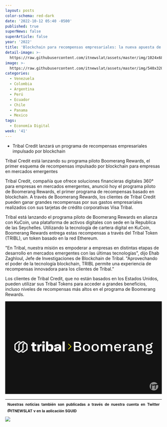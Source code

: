 ```yaml
---
layout: posts
color-schema: red-dark
date: '2022-10-12 05:40 -0500'
published: true
superNews: false
superArticle: false
year: '2022'
title: 'Blockchain para recompensas empresariales: la nueva apuesta de Tribal'
detail-image: >-
  https://raw.githubusercontent.com/itnewslat/assets/master/img/1024x680/tribal-g.jpg
image: >-
  https://raw.githubusercontent.com/itnewslat/assets/master/img/540x320/tribal-p.jpg
categories:
  - Venezuela
  - Colombia
  - Argentina
  - Perú
  - Ecuador
  - Chile
  - Panama
  - Mexico
tags:
  - Economía Digital
week: '41'
---
```

- Tribal Credit lanzará un programa de recompensas empresariales impulsado por blockchain


Tribal Credit está lanzando su programa piloto Boomerang Rewards, el primer esquema de recompensas impulsado por blockchain para empresas en mercados emergentes
 
Tribal Credit, compañía que ofrece soluciones financieras digitales 360° para empresas en mercados emergentes, anunció hoy el programa piloto de Boomerang Rewards, el primer programa de recompensas basado en blockchain. A través de Boomerang Rewards,  los clientes de Tribal Credit pueden ganar grandes recompensas por sus gastos empresariales realizados con sus tarjetas de crédito corporativas Visa Tribal.

 
Tribal está lanzando el programa piloto de Boomerang Rewards en alianza con KuCoin, una plataforma de activos digitales con sede en la Republica de las Seychelles. Utilizando la tecnología de cartera digital en KuCoin, Boomerang Rewards entrega estas recompensas a través del Tribal Token (TRIBL), un token basado en la red Ethereum. 

 
"En Tribal, nuestra misión es empoderar a empresas en distintas etapas de desarrollo en mercados emergentes con las últimas tecnologías", dijo Ehab Zaghloul, Jefe de Investigaciones de Blockchain de Tribal. "Aprovechando el poder de la tecnología blockchain, TRIBL permite una experiencia de recompensas innovadora para los clientes de Tribal.” 

 
Los clientes de Tribal Credit, que no están basados en los Estados Unidos, pueden utilizar sus Tribal Tokens para acceder a grandes beneficios, incluso niveles de recompensas más altos en el programa de Boomerang Rewards. 

![](https://raw.githubusercontent.com/itnewslat/assets/master/img/540x320/tribal-p.jpg)

<table style="height: 42px;" width="569">
<tbody>
<tr>
<td style="text-align: justify;"><sub><strong>Nuestras noticias también son publicadas a través de nuestra cuenta en Twitter <a href="https://twitter.com/itnewslat?lang=es">@ITNEWSLAT</a> y en la aplicación <a href="https://squidapp.co/en/">SQUID</a></strong></sub></td>
</tr>
</tbody>
</table>

<img src="https://tracker.metricool.com/c3po.jpg?hash=56f88a41e39ab42c063cc51676587a04"/>